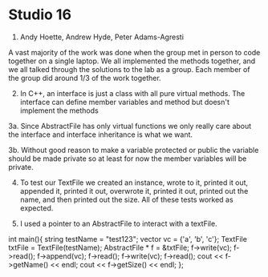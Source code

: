 # Studio 16

1. Andy Hoette, Andrew Hyde, Peter Adams-Agresti

A vast majority of the work was done when the group met in person to code together on a single laptop. 
We all implemented the methods together, and we all talked through the solutions to the lab as a 
group. Each member of the group did around 1/3 of the work together.

2. In C++, an interface is just a class with all pure virtual methods. The interface can define member
variables and method but doesn't implement the methods

3a. Since AbstractFile has only virtual functions we only really care about the interface and interface
inheritance is what we want.

3b. Without good reason to make a variable protected or public the variable should be made private
so at least for now the member variables will be private.

4. To test our TextFile we created an instance, wrote to it, printed it out, appended it, printed it out,
overwrote it, printed it out, printed out the name, and then printed out the size. All of these
tests worked as expected.

5. I used a pointer to an AbstractFile to interact with a textFile.

int main(){
   string testName = "test123";
   vector<char> vc = {'a', 'b', 'c'};
   TextFile txtFile = TextFile(testName);
   AbstractFile * f = &txtFile;
   f->write(vc);
   f->read();
   f->append(vc);
   f->read();
   f->write(vc);
   f->read();
   cout << f->getName() << endl;
   cout << f->getSize() << endl;
};
